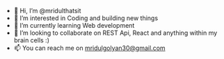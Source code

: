 - 👋 Hi, I’m @mridulthatsit
- 👀 I’m interested in Coding and building new things 
- 🌱 I’m currently learning Web development
- 💞️ I’m looking to collaborate on REST Api, React and anything within my brain cells :)
- 📫 You can reach me on mridulgolyan30@gmail.com

